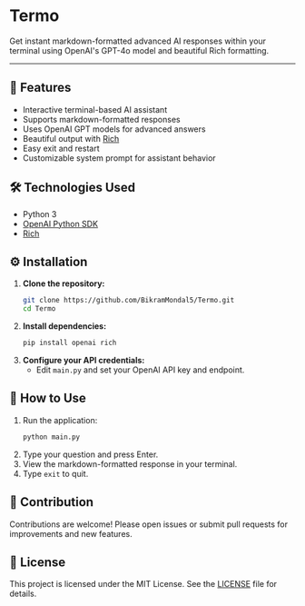 # Termo

Get instant markdown-formatted advanced AI responses within your terminal using OpenAI's GPT-4o model and beautiful Rich formatting.

---

## 🌟 Features
- Interactive terminal-based AI assistant
- Supports markdown-formatted responses
- Uses OpenAI GPT models for advanced answers
- Beautiful output with [Rich](https://github.com/Textualize/rich)
- Easy exit and restart
- Customizable system prompt for assistant behavior

## 🛠️ Technologies Used
- Python 3
- [OpenAI Python SDK](https://github.com/openai/openai-python)
- [Rich](https://github.com/Textualize/rich)

## ⚙️ Installation
1. **Clone the repository:**
   ```bash
   git clone https://github.com/BikramMondal5/Termo.git
   cd Termo
   ```
2. **Install dependencies:**
   ```bash
   pip install openai rich
   ```
3. **Configure your API credentials:**
   - Edit `main.py` and set your OpenAI API key and endpoint.

## 🚀 How to Use
1. Run the application:
   ```bash
   python main.py
   ```
2. Type your question and press Enter.
3. View the markdown-formatted response in your terminal.
4. Type `exit` to quit.

## 🤝 Contribution
Contributions are welcome! Please open issues or submit pull requests for improvements and new features.

## 📜 License
This project is licensed under the MIT License. See the [LICENSE](LICENSE) file for details.
